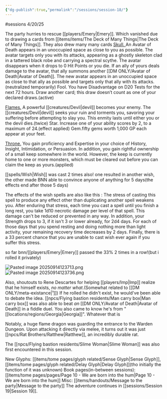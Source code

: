 ```yaml
---
{"dg-publish":true,"permalink":"/sessions/session-18/"}
---
```


#sessions 
4/20/25

The party hurries to rescue [[players/Emery\|Emery]]. Which vanished due to drawing a cards from [[items/items/The Deck of Many Things\|The Deck of Many Things]].
They also drew many many cards 
<u>Skull. </u>
An Avatar of Death appears in an unoccupied space as close to you as possible. The avatar targets only you with its attacks, appearing as a ghostly skeleton clad in a tattered black robe and carrying a spectral scythe. The avatar disappears when it drops to 0 Hit Points or you die. If an ally of yours deals damage to the avatar, that ally summons another [[DM ONLY/Avatar of Death\|Avatar of Death]]. The new avatar appears in an unoccupied space as close to that ally as possible and targets only that ally with its attacks.(neutralized temporarily) Fool. You have Disadvantage on D20 Tests for the next 72 hours. Draw another card; this draw doesn’t count as one of your declared draws.(active)

<u>Flames.</u>
A powerful [[creatures/Devil\|devil]] becomes your enemy. The [[creatures/Devil\|devil]] seeks your ruin and torments you, savoring your suffering before attempting to slay you. This enmity lasts until either you or the devil dies.(twice) Star. Increase one of your ability scores by 2, to a maximum of 24.(effect applied) Gem.fifty gems worth 1,000 GP each appear at your feet. 

<u>Throne.</u> 
You gain proficiency and Expertise in your choice of History, Insight, Intimidation, or Persuasion. In addition, you gain rightful ownership of a small keep somewhere in the world. However, the keep is currently home to one or more monsters, which must be cleared out before you can claim the keep as yours.(applied)

[[spells/Wish\|Wish]] was cast 2 times also! one resulted in another wish, the other made BNN able to convince anyone of anything for 5 days(the effects end after those 5 days)
    
The effects of the wish spells are also like this : The stress of casting this spell to produce any effect other than duplicating another spell weakens you. After enduring that stress, each time you cast a spell until you finish a long rest, you take 1d10 necrotic damage per level of that spell. This damage can't be reduced or prevented in any way. In addition, your Strength drops to 3, if it isn't 3 or lower already, for 2d4 days. For each of those days that you spend resting and doing nothing more than light activity, your remaining recovery time decreases by 2 days. Finally, there is a 33 percent chance that you are unable to cast wish ever again if you suffer this stress.
    
so far bnn/[[players/Emery\|Emery]] passed the 33% 2 times in a row!(but i rolled it privately)

![Pasted image 20250914123713.png](/img/user/sessions/image%20files/Pasted%20image%2020250914123713.png)
![Pasted image 20250914123736.png](/img/user/sessions/image%20files/Pasted%20image%2020250914123736.png)

Also, shoutouts to Rene Descartes for helping [[players/Imp\|Imp]] realize that he himself exists, _no matter what_.(Somewhat related to [[DM ONLY/meta-existance\|¹]])
If he rolled he didn't exist, he would've been able to debate the idea.
[[npcs/Flying bastion residents/Man carry box\|Man carry box]] was also able to beat _an_ [[DM ONLY/Avatar of Death\|Avatar of Death]] in a fiddle duel.
You also came to know he's from "[[locations/regions/Georgia\|Georgia]]". Whatever that is

Notably, a huge flame dragon was guarding the entrance to the Warden Dungeon. Upon attacking it directly via melee, it turns out it was just [[npcs/Rat Brothers/Ratthew\|Ratthew]], an incredibly durable rat.

The [[npcs/Flying bastion residents/Slime Woman\|Slime Woman]] was also first encountered in this session.

New Glyphs: [[items/tome pages/glyph related/Sense Glyph\|Sense Glyph]], [[items/tome pages/glyph related/Delay Glyph\|Delay Glyph]](tho initially the function of it was unknown)
Book pages(in-between sessions): [[items/tome pages/pages/Page 10 - We are born into the hum\|Page 10 - We are born into the hum]]
Misc: [[items/handouts/Message to the party\|Message to the party]]
The adventure continues in [[sessions/Session 19\|Session 19]].